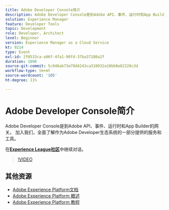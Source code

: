 ```yaml
---
title: Adobe Developer Console简介
description: Adobe Developer Console是到Adobe API、事件、运行时和App Builder的网关。 加入我们，全面了解作为Adobe Developer生态系统的一部分提供的服务和工具。
solution: Experience Manager
feature: Developer Tools
topic: Development
role: Developer, Architect
level: Beginner
version: Experience Manager as a Cloud Service
kt: 9214
type: Event
exl-id: 2f0533ca-a96f-4fa1-90fd-37ba37180a2f
duration: 1898
source-git-commit: 5c946ab73e78d4243ca310032a10bb8e82228c3d
workflow-type: tm+mt
source-wordcount: '105'
ht-degree: 11%

---
```


# Adobe Developer Console简介

Adobe Developer Console是到Adobe API、事件、运行时和App Builder的网关。 加入我们，全面了解作为Adobe Developer生态系统的一部分提供的服务和工具。

在&#x200B;**[Experience League社区](https://adobe.ly/2Y2DDld)**&#x200B;中继续对话。

>[!VIDEO](https://video.tv.adobe.com/v/337771/?quality=12&learn=on&hidetitle=true)

## 其他资源

- [Adobe Experience Platform文档](https://experienceleague.adobe.com/docs/experience-platform.html)
- [Adobe Experience Platform 概述](https://experienceleague.adobe.com/docs/experience-platform/landing/home.html?lang=zh-Hans)
- [Adobe Experience Platform 教程](https://experienceleague.adobe.com/docs/platform-learn/tutorials/overview.html?lang=en)
